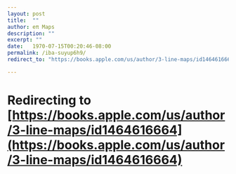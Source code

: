 ```yaml
---
layout: post
title:  ""
author: eπ Maps
description: ""
excerpt: ""
date:   1970-07-15T00:20:46-08:00
permalink: /iba-suyup6h9/
redirect_to: "https://books.apple.com/us/author/3-line-maps/id1464616664"

---
```


# Redirecting to [https://books.apple.com/us/author/3-line-maps/id1464616664](https://books.apple.com/us/author/3-line-maps/id1464616664)
